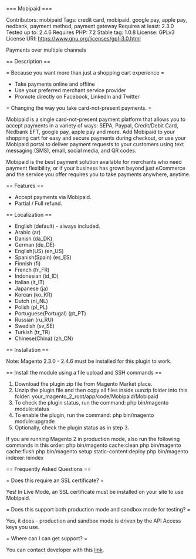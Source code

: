 ﻿=== Mobipaid ===

Contributors: mobipaid
Tags: credit card, mobipaid, google pay, apple pay, nedbank, payment method, payment gateway
Requires at least: 2.3.0
Tested up to: 2.4.6
Requires PHP: 7.2
Stable tag: 1.0.8
License: GPLv3
License URI: https://www.gnu.org/licenses/gpl-3.0.html

Payments over multiple channels

== Description ==

= Because you want more than just a shopping cart experience =

* Take payments online and offline
* Use your preferred merchant service provider
* Promote directly on Facebook, LinkedIn and Twitter

= Changing the way you take card-not-present payments. =

Mobipaid is a single card-not-present payment platform that allows you to accept payments in a variety of ways: SEPA, Paypal, Credit/Debit Card, Nedbank EFT, google pay, apple pay and more. Add Mobipaid to your shopping cart for easy and secure payments during checkout, or use your Mobipaid portal to deliver payment requests to your customers using text messaging (SMS), email, social media, and QR codes.

Mobipaid is the best payment solution available for merchants who need payment flexibility, or if your business has grown beyond just eCommerce and the service you offer requires you to take payments anywhere, anytime.
 
== Features ==

* Accept payments via Mobipaid.
* Partial / Full refund.
 
== Localization ==

* English (default) - always included.
* Arabic (ar)
* Danish (da_DK)
* German (de_DE)
* English(US) (en_US)
* Spanish(Spain) (es_ES)
* Finnish (fi)
* French (fr_FR)
* Indonesian (id_ID)
* Italian (it_IT)
* Japanese (ja)
* Korean (ko_KR)
* Dutch (nl_NL)
* Polish (pl_PL)
* Portuguese(Portugal) (pt_PT)
* Russian (ru_RU)
* Swedish (sv_SE)
* Turkish (tr_TR)
* Chinese(China) (zh_CN)




== Installation ==

Note: Magento 2.3.0 - 2.4.6 must be installed for this plugin to work.

== Install the module using a file upload and SSH commands ==

1. Download the plugin zip file from Magento Market place.
2. Unzip the plugin file  and then copy all files inside uunzip folder into this folder: your_magento_2_root/app/code/Mobipaid/Mobipaid
3. To check the plugin status, run the command:
php bin/magento module:status
4. To enable the plugin, run the command:
php bin/magento module:upgrade
5. Optionally, check the plugin status as in step 3.

If you are running Magento 2 in production mode, also run the following commands in this order:
php bin/magento cache:clean
php bin/magento cache:flush
php bin/magento setup:static-content:deploy
php bin/magento indexer:reindex




== Frequently Asked Questions ==

= Does this require an SSL certificate? =

Yes! In Live Mode, an SSL certificate must be installed on your site to use Mobipaid.

= Does this support both production mode and sandbox mode for testing? =

Yes, it does - production and sandbox mode is driven by the API Access keys you use.

= Where can I can get support? =

You can contact developer with this [link](https://mobipaid.com/contact/).

